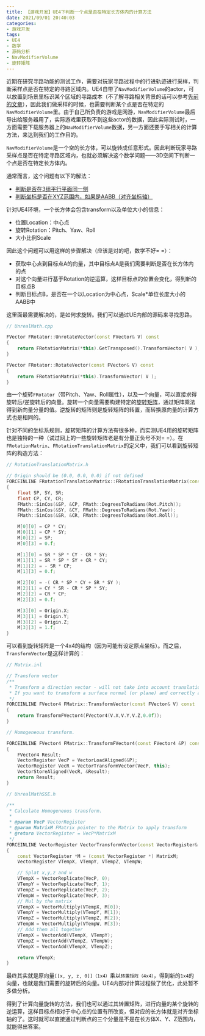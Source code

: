 ```yaml
---
title: 【游戏开发】UE4下判断一个点是否在特定长方体内的计算方法
date: 2021/09/01 20:40:03
categories:
- 游戏开发
tags:
- UE4
- 数学
- 源码分析
- NavModifierVolume
- 旋转矩阵
---
```


近期在研究寻路功能的测试工作，需要对玩家寻路过程中的行进轨迹进行采样，判断采样点是否在特定的寻路区域内。UE4自带了`NavModifierVolume`的actor，可以放置到场景里标识某个区域的寻路成本（不了解寻路相关背景的话可以参考[先前的文章](https://utmhikari.top/2021/08/07/gamedev/recastdemo/)），因此我们做采样的时候，也需要判断某个点是否在特定的`NavModifierVolume`里。由于自己所负责的游戏是网游，`NavModifierVolume`最后导出给服务器用了，实际游戏里获取不到这些actor的数据，因此实际测试时，一方面需要下载服务器上的`NavModifierVolume`数据，另一方面还要手写相关的计算方法，来达到我们的工作目的。

`NavModifierVolume`是一个空的长方体，可以旋转成任意形式。因此判断玩家寻路采样点是否在特定寻路区域内，也就必须解决这个数学问题——3D空间下判断一个点是否在特定长方体内。

通常而言，这个问题有以下的解法：

<!-- more -->

- [判断是否在3组平行平面同一侧](https://blog.csdn.net/hit1524468/article/details/79857665)
- [判断坐标是否在XYZ范围内，如果是AABB（对齐坐标轴）](https://developer.mozilla.org/zh-CN/docs/Games/Techniques/3D_collision_detection)

针对UE4环境，一个长方体会包含transform以及单位大小的信息：

- 位置Location：中心点
- 旋转Rotation：Pitch、Yaw、Roll
- 大小比例Scale

因此这个问题可以用这样的步骤解决（应该是对的吧，数学不好= =）：

- 获取中心点到目标点A的向量，其中目标点A是我们需要判断是否在长方体内的点
- 对这个向量进行基于Rotation的逆运算，这样目标点的位置会变化，得到新的目标点B
- 判断目标点B，是否在一个以Location为中心点，Scale*单位长度大小的AABB中

这里面最需要解决的，是如何求旋转。我们可以通过UE内部的源码来寻找思路。

```cpp
// UnrealMath.cpp

FVector FRotator::UnrotateVector(const FVector& V) const
{
    return FRotationMatrix(*this).GetTransposed().TransformVector( V );
}

FVector FRotator::RotateVector(const FVector& V) const
{
    return FRotationMatrix(*this).TransformVector( V );
}
```

由一个旋转`FRotator`（带Pitch、Yaw、Roll属性），以及一个向量，可以直接求得旋转后/逆旋转后的向量。旋转一个向量需要构建特定的[旋转矩阵](https://zh.wikipedia.org/zh-hans/%E6%97%8B%E8%BD%AC%E7%9F%A9%E9%98%B5)，通过矩阵乘法得到新向量分量的值。逆旋转的矩阵则是旋转矩阵的转置，而转换原向量的计算方式也是相同的。

针对不同的坐标系规则，旋转矩阵的计算方法有很多种，而实测UE4用的旋转矩阵也是独特的一种（试过网上的一些旋转矩阵老是有分量正负号不对= =）。在`FRotationMatrix`、`FRotationTranslationMatrix`的定义中，我们可以看到旋转矩阵的构造方法：

```cpp
// RotationTranslationMatrix.h

// Origin should be (0.0, 0.0, 0.0) if not defined
FORCEINLINE FRotationTranslationMatrix::FRotationTranslationMatrix(const FRotator& Rot, const FVector& Origin)
{
    float SP, SY, SR;
    float CP, CY, CR;
    FMath::SinCos(&SP, &CP, FMath::DegreesToRadians(Rot.Pitch));
    FMath::SinCos(&SY, &CY, FMath::DegreesToRadians(Rot.Yaw));
    FMath::SinCos(&SR, &CR, FMath::DegreesToRadians(Rot.Roll));

    M[0][0] = CP * CY;
    M[0][1] = CP * SY;
    M[0][2] = SP;
    M[0][3] = 0.f;

    M[1][0] = SR * SP * CY - CR * SY;
    M[1][1] = SR * SP * SY + CR * CY;
    M[1][2] = - SR * CP;
    M[1][3] = 0.f;

    M[2][0] = -( CR * SP * CY + SR * SY );
    M[2][1] = CY * SR - CR * SP * SY;
    M[2][2] = CR * CP;
    M[2][3] = 0.f;

    M[3][0] = Origin.X;
    M[3][1] = Origin.Y;
    M[3][2] = Origin.Z;
    M[3][3] = 1.f;
}
```

可以看到旋转矩阵是一个4x4的结构（因为可能有设定原点坐标）。而之后，`TransformVector`是这样计算的：

```cpp
// Matrix.inl

// Transform vector
/** 
 * Transform a direction vector - will not take into account translation part of the FMatrix. 
 * If you want to transform a surface normal (or plane) and correctly account for non-uniform scaling you should use TransformByUsingAdjointT.
 */
FORCEINLINE FVector4 FMatrix::TransformVector(const FVector& V) const
{
    return TransformFVector4(FVector4(V.X,V.Y,V.Z,0.0f));
}

// Homogeneous transform.

FORCEINLINE FVector4 FMatrix::TransformFVector4(const FVector4 &P) const
{
    FVector4 Result;
    VectorRegister VecP = VectorLoadAligned(&P);
    VectorRegister VecR = VectorTransformVector(VecP, this);
    VectorStoreAligned(VecR, &Result);
    return Result;
}

// UnrealMathSSE.h

/**
 * Calculate Homogeneous transform.
 *
 * @param VecP VectorRegister 
 * @param MatrixM FMatrix pointer to the Matrix to apply transform
 * @return VectorRegister = VecP*MatrixM
 */
FORCEINLINE VectorRegister VectorTransformVector(const VectorRegister&  VecP,  const void* MatrixM )
{
    const VectorRegister *M = (const VectorRegister *) MatrixM;
    VectorRegister VTempX, VTempY, VTempZ, VTempW;

    // Splat x,y,z and w
    VTempX = VectorReplicate(VecP, 0);
    VTempY = VectorReplicate(VecP, 1);
    VTempZ = VectorReplicate(VecP, 2);
    VTempW = VectorReplicate(VecP, 3);
    // Mul by the matrix
    VTempX = VectorMultiply(VTempX, M[0]);
    VTempY = VectorMultiply(VTempY, M[1]);
    VTempZ = VectorMultiply(VTempZ, M[2]);
    VTempW = VectorMultiply(VTempW, M[3]);
    // Add them all together
    VTempX = VectorAdd(VTempX, VTempY);
    VTempZ = VectorAdd(VTempZ, VTempW);
    VTempX = VectorAdd(VTempX, VTempZ);

    return VTempX;
}
```

最终其实就是原向量`[[x, y, z, 0]]（1x4）`乘以`转置矩阵（4x4）`，得到新的`1x4`的向量，也就是我们需要的旋转后的向量。UE4内部对计算过程做了优化，此处暂不多做分析。

得到了计算向量旋转的方法，我们也可以通过其转置矩阵，进行向量的某个旋转的逆运算，这样目标点相对于中心点的位置有所改变，但对应的长方体就是对齐坐标轴的了。这时就可以直接通过判断点的三个分量是不是在长方体X、Y、Z范围内，就能得出答案。
